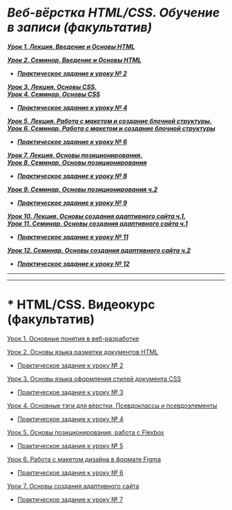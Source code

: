 # ***Веб-вёрстка HTML/CSS. Обучение в записи (факультатив)***<br>

***[Урок 1. Лекция. Введение и Основы HTML](https://github.com/olgashenkel/HTML_CSS-Elective/tree/main/Lesson_01)***

***[Урок 2. Семинар. Введение и Основы HTML](https://github.com/olgashenkel/HTML_CSS-Elective/tree/main/Lesson_02-2)***

* ***[Практическое задание к уроку № 2](https://github.com/olgashenkel/HTML_CSS-Elective/tree/main/Lesson_02-2)***

***[Урок 3. Лекция. Основы CSS. <br> Урок 4. Семинар. Основы CSS](https://github.com/olgashenkel/HTML_CSS-Elective/tree/main/Lesson_03-2)***

* ***[Практическое задание к уроку № 4](https://github.com/olgashenkel/HTML_CSS-Elective/tree/main/Lesson_03-2)***

***[Урок 5. Лекция. Работа с макетом и cоздание блочной структуры. <br> Урок 6. Семинар. Работа с макетом и cоздание блочной структуры](https://github.com/olgashenkel/HTML_CSS-Elective/tree/main/Lesson_06-2)***

* ***[Практическое задание к уроку № 6](https://github.com/olgashenkel/HTML_CSS-Elective/tree/main/Lesson_06-2)***

***[Урок 7. Лекция. Основы позиционирования. <br> Урок 8. Семинар. Основы позиционирования ](https://github.com/olgashenkel/HTML_CSS-Elective/tree/main/Lesson_08-2)***

* ***[Практическое задание к уроку № 8](https://github.com/olgashenkel/HTML_CSS-Elective/tree/main/Lesson_08-2)***

***[Урок 9. Семинар. Основы позиционирования ч.2](https://github.com/olgashenkel/HTML_CSS-Elective/tree/main/Lesson_09-2)***

* ***[Практическое задание к уроку № 9](https://github.com/olgashenkel/HTML_CSS-Elective/tree/main/Lesson_09-2)***

***[Урок 10. Лекция. Основы создания адаптивного сайта ч.1. <br> Урок 11. Семинар. Основы создания адаптивного сайта ч.1](https://github.com/olgashenkel/HTML_CSS-Elective/tree/main/Lesson_11-2)***

* ***[Практическое задание к уроку № 11](https://github.com/olgashenkel/HTML_CSS-Elective/tree/main/Lesson_11-2)***

***[Урок 12. Семинар. Основы создания адаптивного сайта ч.2](https://github.com/olgashenkel/HTML_CSS-Elective/tree/main/Lesson_12-2)***

* ***[Практическое задание к уроку № 12](https://github.com/olgashenkel/HTML_CSS-Elective/tree/main/Lesson_12-2)***




----
----

# * HTML/CSS. Видеокурс (факультатив)

[Урок 1. Основные понятия в веб-разработке](https://github.com/olgashenkel/HTML_CSS-Elective/tree/main/Lesson_01)

[Урок 2. Основы языка разметки документов HTML](https://github.com/olgashenkel/HTML_CSS-Elective/tree/main/Lesson_02-1)

* [Практическое задание к уроку № 2](https://github.com/olgashenkel/HTML_CSS-Elective/tree/main/Lesson_02-1/PRACTICAL)

[Урок 3. Основы языка оформления стилей документа CSS](https://github.com/olgashenkel/HTML_CSS-Elective/tree/main/Lesson_03-1)

* [Практическое задание к уроку № 3](https://github.com/olgashenkel/HTML_CSS-Elective/tree/main/Lesson_03-1/_PRACTICAL)

[Урок 4. Основные тэги для вёрстки, Псевдоклассы и псевдоэлементы](https://github.com/olgashenkel/HTML_CSS-Elective/tree/main/Lesson_04-1)

* [Практическое задание к уроку № 4](https://github.com/olgashenkel/HTML_CSS-Elective/tree/main/Lesson_04-1/_PRACTICAL)

[Урок 5. Основы позиционирования, работа с Flexbox](https://github.com/olgashenkel/HTML_CSS-Elective/tree/main/Lesson_05-1)

* [Практическое задание к уроку № 5](https://github.com/olgashenkel/HTML_CSS-Elective/tree/main/Lesson_05-1/_PRACTICAL)

[Урок 6. Работа с макетом дизайна в формате Figma](https://github.com/olgashenkel/HTML_CSS-Elective/tree/main/Lesson_06-1)

* [Практическое задание к уроку № 6](https://github.com/olgashenkel/HTML_CSS-Elective/tree/main/Lesson_06-1/_PRACTICAL)

[Урок 7. Основы создания адаптивного сайта](https://github.com/olgashenkel/HTML_CSS-Elective/tree/main/Lesson_07-1)

* [Практическое задание к уроку № 7](https://github.com/olgashenkel/HTML_CSS-Elective/tree/main/Lesson_07-1/_PRACTICAL)

<!-- 
[Урок 8. Стандарты web и вспомогательные инструменты]() -->
